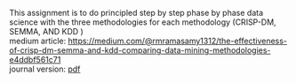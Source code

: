 This assignment is to do principled step by step phase by phase data science with the three methodologies for each methodology (CRISP-DM, SEMMA, AND KDD )
<br> 
medium article: https://medium.com/@rmramasamy1312/the-effectiveness-of-crisp-dm-semma-and-kdd-comparing-data-mining-methodologies-e4ddbf561c71
<br>
journal version: [pdf](journal.pdf)
